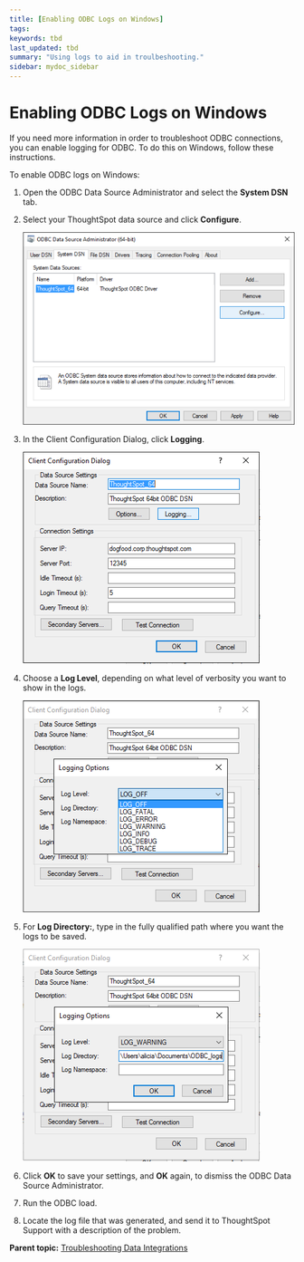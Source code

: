 ```yaml
---
title: [Enabling ODBC Logs on Windows]
tags: 
keywords: tbd
last_updated: tbd
summary: "Using logs to aid in troulbeshooting."
sidebar: mydoc_sidebar
---
```

# Enabling ODBC Logs on Windows

If you need more information in order to troubleshoot ODBC connections, you can enable logging for ODBC. To do this on Windows, follow these instructions.

To enable ODBC logs on Windows:

1.   Open the ODBC Data Source Administrator and select the **System DSN** tab.
2.  Select your ThoughtSpot data source and click **Configure**.

     ![](../../images/odbc_logs_1.png "Configure ODBC data source")

3.  In the Client Configuration Dialog, click **Logging**.

     ![](../../images/odbc_logs_2.png "Configure ODBC Logging")

4.  Choose a **Log Level**, depending on what level of verbosity you want to show in the logs.

     ![](../../images/odbc_logs_3.png "Windows ODBC Logging Setup")

5.  For **Log Directory:**, type in the fully qualified path where you want the logs to be saved.

     ![](../../images/odbc_logs_4.png "Windows ODBC Logging Setup")

6.   Click **OK** to save your settings, and **OK** again, to dismiss the ODBC Data Source Administrator.
7. Run the ODBC load.
8. Locate the log file that was generated, and send it to ThoughtSpot Support with a description of the problem.

**Parent topic:** [Troubleshooting Data Integrations](../../data_integration/troubleshooting/troubleshooting_intro.html)
